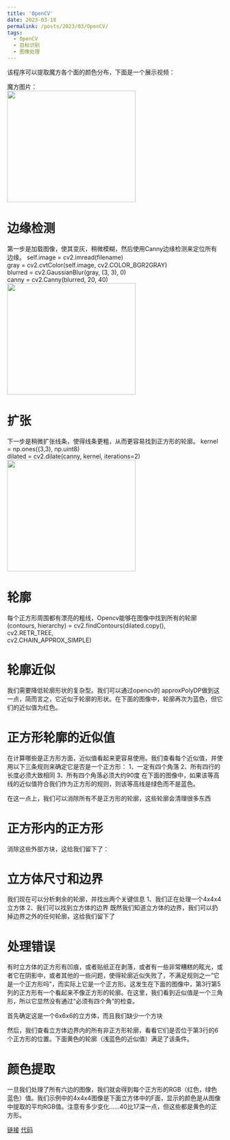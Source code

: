 ```yaml
---
title: 'OpenCV'
date: 2023-03-18
permalink: /posts/2023/03/OpenCV/
tags:
  - OpenCV
  - 目标识别
  - 图像处理
---
```


该程序可以提取魔方各个面的颜色分布，下面是一个展示视频：


魔方图片：\
<img src="https://user-images.githubusercontent.com/64770184/226097443-60cd802b-a2e9-49c4-a27e-ea612154e26c.png" width="300" height="260" />

边缘检测
=======
第一步是加载图像，使其变灰，稍微模糊，然后使用Canny边缘检测来定位所有边缘。
   self.image = cv2.imread(filename)\
   gray = cv2.cvtColor(self.image, cv2.COLOR_BGR2GRAY)\
  blurred = cv2.GaussianBlur(gray, (3, 3), 0)\
  canny = cv2.Canny(blurred, 20, 40)\
<img src="https://user-images.githubusercontent.com/64770184/226097564-0cc6caac-a77a-42f1-935a-e58a8ef124f0.png" width="300" height="260" />



扩张
=======
下一步是稍微扩张线条，使得线条更粗，从而更容易找到正方形的轮廓。
  kernel = np.ones((3,3), np.uint8)\
  dilated = cv2.dilate(canny, kernel, iterations=2)\
<img src="https://user-images.githubusercontent.com/64770184/226097564-0cc6caac-a77a-42f1-935a-e58a8ef124f0.png" width="300" height="260" />



轮廓
=======
每个正方形周围都有漂亮的粗线，Opencv能够在图像中找到所有的轮廓
  (contours, hierarchy) = cv2.findContours(dilated.copy(), \
                                         cv2.RETR_TREE,\
                                         cv2.CHAIN_APPROX_SIMPLE)
  
轮廓近似
=======
我们需要降低轮廓形状的复杂型。我们可以通过opencv的 approxPolyDP做到这一点，简而言之，它近似于轮廓的形状。在下面的图像中，轮廓再次为蓝色，但它们的近似值为红色。

正方形轮廓的近似值
=======
在计算哪些是正方形方面，近似值看起来更容易使用。我们查看每个近似值，并使用以下三条规则来确定它是否是一个正方形：
1、一定有四个角落
2、所有四行的长度必须大致相同
3、所有四个角落必须大约90度
在下面的图像中，如果该等高线的近似值符合我们作为正方形的规则，则该等高线是绿色而不是蓝色。      

在这一点上，我们可以消除所有不是正方形的轮廓，这些轮廓会清理很多东西

正方形内的正方形
=======
消除这些外部方块，这给我们留下了：

立方体尺寸和边界
=======
我们现在可以分析剩余的轮廓，并找出两个关键信息
1、我们正在处理一个4x4x4立方体
2、我们可以找到立方体的边界
既然我们知道立方体的边界，我们可以扔掉边界之外的任何轮廓，这给我们留下了

处理错误
=======
有时立方体的正方形有凹痕，或者贴纸正在剥落，或者有一些非常糟糕的眩光，或者它在阴影中，或者其他的一些问题，使得轮廓近似失败了，不满足规则之一“它是一个正方形吗”，而实际上它是一个正方形。这发生在下面的图像中，第3行第5列的正方形有一个看起来不像正方形的轮廓。在这里，我们看到近似值是一个三角形，所以它显然没有通过“必须有四个角”的检查。

首先确定这是一个6x6x6的立方体，而且我们缺少一个方块

然后，我们查看立方体边界内的所有非正方形轮廓，看看它们是否位于第3行的6个正方形的位置。下面黄色的轮廓（浅蓝色的近似值）满足了该条件。

颜色提取
=======
一旦我们处理了所有六边的图像，我们就会得到每个正方形的RGB（红色，绿色蓝色）值。我们示例中的4x4x4图像是下面立方体中的F面，显示的颜色是从图像中提取的平均RGB值。注意有多少变化......40比17深一点，但这些都是黄色的正方形。









[链接](http://programmablebrick.blogspot.com/2017/02/rubiks-cube-tracker-using-opencv.html)
[代码](https://github.com/dwalton76/rubiks-color-resolver)
